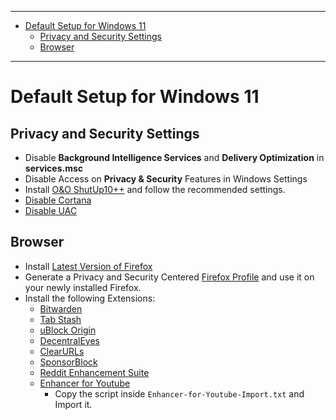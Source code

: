 
---
- [Default Setup for Windows 11](#default-setup-for-windows-11)
  - [Privacy and Security Settings](#privacy-and-security-settings)
  - [Browser](#browser)

---
# Default Setup for Windows 11

## Privacy and Security Settings
* Disable **Background Intelligence Services** and **Delivery Optimization** in **services.msc**
* Disable Access on **Privacy & Security** Features in Windows Settings
* Install [O&O ShutUp10++](https://www.oo-software.com/en/shutup10) and follow the recommended settings.
* [Disable Cortana](https://www.howtogeek.com/265027/how-to-disable-cortana-in-windows-10/)
* [Disable UAC](https://www.howtogeek.com/howto/windows-vista/disable-user-account-control-uac-the-easy-way-on-windows-vista/)

## Browser
- Install [Latest Version of Firefox](https://www.mozilla.org/en-US/firefox/new/)
- Generate a Privacy and Security Centered [Firefox Profile](https://ffprofile.com/#finish) and use it on your newly installed Firefox.
- Install the following Extensions:
  - [Bitwarden](https://addons.mozilla.org/en-US/firefox/addon/bitwarden-password-manager/)
  - [Tab Stash](https://addons.mozilla.org/en-US/firefox/addon/tab-stash/)
  - [uBlock Origin](https://addons.mozilla.org/en-US/firefox/addon/ublock-origin/)
  - [DecentralEyes](https://addons.mozilla.org/en-US/firefox/addon/decentraleyes/)
  - [ClearURLs](https://addons.mozilla.org/en-US/firefox/addon/clearurls/)
  - [SponsorBlock](https://addons.mozilla.org/en-US/firefox/addon/sponsorblock/)
  - [Reddit Enhancement Suite](https://addons.mozilla.org/en-US/firefox/addon/reddit-enhancement-suite/)
  - [Enhancer for Youtube](https://addons.mozilla.org/en-US/firefox/addon/enhancer-for-youtube/)
    - Copy the script inside `Enhancer-for-Youtube-Import.txt` and Import it.